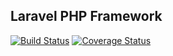 ## Laravel PHP Framework

[![Build Status](https://travis-ci.org/lukacsbarni/laravel.svg?branch=master)](https://travis-ci.org/laravel/framework)
[![Coverage Status](https://coveralls.io/repos/lukacsbarni/laravel/badge.svg?branch=master&service=github)](https://coveralls.io/github/lukacsbarni/laravel?branch=master)
